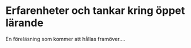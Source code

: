 Erfarenheter och tankar kring öppet lärande
===========================================

En föreläsning som kommer att hållas framöver....
